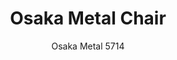---
designer: Cmp Design
description: "Osaka%20is%20a%20collection%20of%20seatings%20with%20a%20strong%20graphic%20impact%20whose%20construction%20elements%20remind%20the%20linear%20features%20of%20an%20ideogram.%20Osaka%20Metal%20chair%20with%20ash%20plywood%20shell%20and%20steel%20rod%20sled%20frame%20%D8%2011%20mm."
image_primary: img/Osaka_5714_01_zoom.jpg
image_secondary: img/Osaka_5714_02_zoom.jpg
manufacturer: Pedrali
href: https://www.pedrali.it/en/products/catalog/Chair-OSAKA-Metal-5714/
subtitle: Osaka Metal 5714
title: Osaka Metal Chair
image_thumb: img/Osaka_5714_cover.jpg
tags: 
  - pedrali
  - chairs
category: chairs
slug: /manufacturers/pedrali/chairs/cmp-design-osaka-metal-chair
---